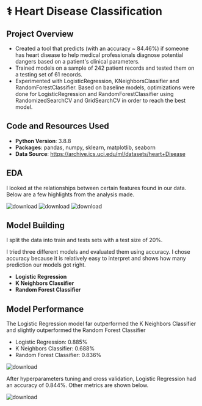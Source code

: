# ⚕️ Heart Disease Classification
## Project Overview
* Created a tool that predicts (with an accuracy ~ 84.46%) if someone has heart disease to help medical professionals diagnose potential dangers based on a patient's clinical parameters.
* Trained models on a sample of 242 patient records and tested them on a testing set of 61 records.
* Experimented with LogisticRegression, KNeighborsClassifier and RandomForestClassifier. Based on baseline models, optimizations were done for LogisticRegression and RandomForestClassifier using RandomizedSearchCV and GridSearchCV in order to reach the best model.
## Code and Resources Used
* **Python Version**: 3.8.8
* **Packages**: pandas, numpy, sklearn, matplotlib, seaborn
* **Data Source**: https://archive.ics.uci.edu/ml/datasets/heart+Disease
## EDA
I looked at the relationships between certain features found in our data. Below are a few highlights from the analysis made.

![download](https://user-images.githubusercontent.com/79250297/187205473-dfd0ab87-01ee-438e-a4d7-e16c2a1b7fec.png)
![download](https://user-images.githubusercontent.com/79250297/187205571-80406248-3512-4163-99dc-d113208cfe2c.png)
![download](https://user-images.githubusercontent.com/79250297/187205592-8e0acbda-af37-4630-8527-f2824001d5df.png)
## Model Building
I split the data into train and tests sets with a test size of 20%.

I tried three different models and evaluated them using accuracy. I chose accuracy because it is relatively easy to interpret and shows how many prediction our models got right. 

* **Logistic Regression**
* **K Neighbors Classifier**
* **Random Forest Classifier**

## Model Performance
The Logistic Regression model far outperformed the K Neighbors Classifier and slightly outperformed the Random Forest Classifier

* Logistic Regression: 0.885%
* K Neighbors Classifier: 0.688%
* Random Forest Classifier: 0.836%

![download](https://user-images.githubusercontent.com/79250297/187207300-9fcf74b8-a06a-4d02-9655-ae10bd223087.png)

After hyperparameters tuning and cross validation, Logistic Regression had an accuracy of 0.844%. Other metrics are shown below.

![download](https://user-images.githubusercontent.com/79250297/187207798-8cd63454-48fd-43dd-9533-99177fb742e2.png)

